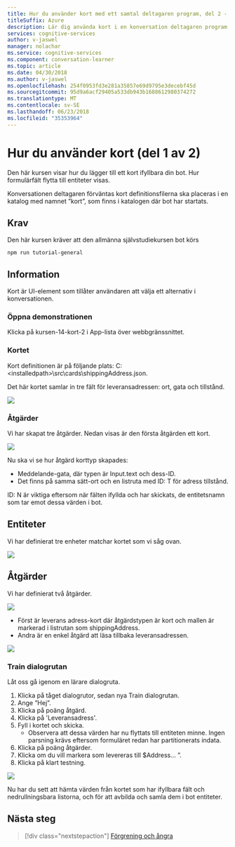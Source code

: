 ```yaml
---
title: Hur du använder kort med ett samtal deltagaren program, del 2 - kognitiva Microsoft-tjänster | Microsoft Docs
titleSuffix: Azure
description: Lär dig använda kort i en konversation deltagaren program.
services: cognitive-services
author: v-jaswel
manager: nolachar
ms.service: cognitive-services
ms.component: conversation-learner
ms.topic: article
ms.date: 04/30/2018
ms.author: v-jaswel
ms.openlocfilehash: 254f0953fd3e281a35857e69d9795e3decebf45d
ms.sourcegitcommit: 95d9a6acf29405a533db943b1688612980374272
ms.translationtype: MT
ms.contentlocale: sv-SE
ms.lasthandoff: 06/23/2018
ms.locfileid: "35353964"
---
```

# <a name="how-to-use-cards-part-1-of-2"></a>Hur du använder kort (del 1 av 2)
Den här kursen visar hur du lägger till ett kort ifyllbara din bot. Hur formulärfält flytta till entiteter visas.

Konversationen deltagaren förväntas kort definitionsfilerna ska placeras i en katalog med namnet ”kort”, som finns i katalogen där bot har startats.

## <a name="requirements"></a>Krav
Den här kursen kräver att den allmänna självstudiekursen bot körs

    npm run tutorial-general

## <a name="details"></a>Information

Kort är UI-element som tillåter användaren att välja ett alternativ i konversationen. 

### <a name="open-the-demo"></a>Öppna demonstrationen

Klicka på kursen-14-kort-2 i App-lista över webbgränssnittet. 

### <a name="the-card"></a>Kortet

Kort definitionen är på följande plats: C:\<installedpath\>\src\cards\shippingAddress.json.

Det här kortet samlar in tre fält för leveransadressen: ort, gata och tillstånd.

![](../media/tutorial14_card.PNG)

### <a name="actions"></a>Åtgärder

Vi har skapat tre åtgärder. Nedan visas är den första åtgärden ett kort.

![](../media/tutorial14_actions.PNG)

Nu ska vi se hur åtgärd korttyp skapades:

- Meddelande-gata, där typen är Input.text och dess-ID.
- Det finns på samma sätt-ort och en listruta med ID: T för adress tillstånd.

ID: N är viktiga eftersom när fälten ifyllda och har skickats, de entitetsnamn som tar emot dessa värden i bot.

## <a name="entities"></a>Entiteter
Vi har definierat tre enheter matchar kortet som vi såg ovan.

![](../media/tutorial14_entities.PNG)

## <a name="actions"></a>Åtgärder

Vi har definierat två åtgärder.

![](../media/tutorial14_actions.PNG)

- Först är leverans adress-kort där åtgärdstypen är kort och mallen är markerad i listrutan som shippingAddress.
- Andra är en enkel åtgärd att läsa tillbaka leveransadressen.

![](../media/tutorial14_sa_card.PNG)

### <a name="train-dialog"></a>Train dialogrutan

Låt oss gå igenom en lärare dialogruta.

1. Klicka på tåget dialogrutor, sedan nya Train dialogrutan.
1. Ange ”Hej”.
2. Klicka på poäng åtgärd.
3. Klicka på 'Leveransadress'.
4. Fyll i kortet och skicka.
    - Observera att dessa värden har nu flyttats till entiteten minne. Ingen parsning krävs eftersom formuläret redan har partitionerats indata.
5. Klicka på poäng åtgärder.
3. Klicka om du vill markera som levereras till $Address... ”.
4. Klicka på klart testning.

![](../media/tutorial14_train_dialog.PNG)

Nu har du sett att hämta värden från kortet som har ifyllbara fält och nedrullningsbara listorna, och för att avbilda och samla dem i bot entiteter.

## <a name="next-steps"></a>Nästa steg

> [!div class="nextstepaction"]
> [Förgrening och ångra](./15-branching-and-undo.md)
